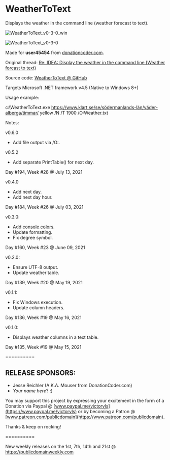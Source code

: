 # WeatherToText
Displays the weather in the command line (weather forecast to text).

![WeatherToText_v0-3-0_win](https://user-images.githubusercontent.com/54631779/121427333-96cd6600-c942-11eb-8835-9b45389f287c.png)

![WeatherToText_v0-3-0](https://user-images.githubusercontent.com/54631779/121427363-9df47400-c942-11eb-8764-3c435623f049.png)

Made for **user45454** from [donationcoder.com](https://www.donationcoder.com).

Original thread: [Re: IDEA: Display the weather in the command line (Weather forcast to text)](https://www.donationcoder.com/forum/index.php?topic=51394.0)

Source code: [WeatherToText @ GitHub](https://github.com/publicdomain/weather-to-text)

Targets Microsoft .NET framework v4.5 (Native to Windows 8+)

Usage example:

c:\WeatherToText.exe https://www.klart.se/se/södermanlands-län/väder-alberga/timmar/ yellow /N /T 1900 /O:Weather.txt

Notes:

v0.6.0
- Add file output via /O:<filename>.

v0.5.2
- Add separate PrintTable() for next day.

Day #194, Week #28 @ July 13, 2021

v0.4.0
- Add next day.
- Add next day hour.

Day #184, Week #26 @ July 03, 2021

v0.3.0:
- Add [console colors](https://docs.microsoft.com/en-us/dotnet/api/system.consolecolor?view=net-5.0).
- Update formatting.
- Fix degree symbol.

Day #160, Week #23 @ June 09, 2021

v0.2.0:
- Ensure UTF-8 output.
- Update weather table.

Day #139, Week #20 @ May 19, 2021

v0.1.1:
- Fix Windows execution.
- Update column headers.

Day #136, Week #19 @ May 16, 2021

v0.1.0:
- Displays weather columns in a text table.

Day #135, Week #19 @ May 15, 2021

==========

## RELEASE SPONSORS:

* Jesse Reichler (A.K.A. Mouser from DonationCoder.com)
* *Your name here*? :)

You may support this project by expressing your excitement in the form of a Donation via Paypal @ [www.paypal.me/victorvls](https://www.paypal.me/victorvls) or by becoming a Patron @ [www.patreon.com/publicdomain](https://www.patreon.com/publicdomain).

Thanks & keep on rocking!

==========

New weekly releases on the 1st, 7th, 14th and 21st @ https://publicdomainweekly.com
